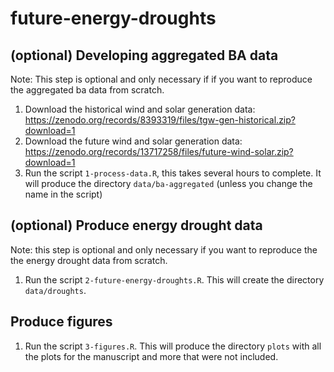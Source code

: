 # future-energy-droughts

## (optional) Developing aggregated BA data 
Note: This step is optional and only necessary if if you want to reproduce the aggregated ba data from scratch. 

1. Download the historical wind and solar generation data: https://zenodo.org/records/8393319/files/tgw-gen-historical.zip?download=1
2. Download the future wind and solar generation data: https://zenodo.org/records/13717258/files/future-wind-solar.zip?download=1
3. Run the script `1-process-data.R`, this takes several hours to complete. It will produce the directory `data/ba-aggregated` (unless you change the name in the script)

## (optional) Produce energy drought data
Note: this step is optional and only necessary if you want to reproduce the the energy drought data from scratch. 

1. Run the script `2-future-energy-droughts.R`. This will create the directory `data/droughts`.

## Produce figures

1. Run the script `3-figures.R`. This will produce the directory `plots` with all the plots for the manuscript and more that were not included. 
